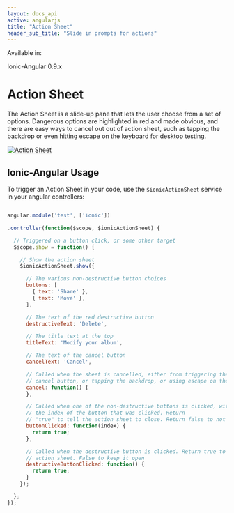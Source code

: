 ```yaml
---
layout: docs_api
active: angularjs
title: "Action Sheet"
header_sub_title: "Slide in prompts for actions"
---
```


Available in:
<div class="label label-danger">Ionic-Angular 0.9.x</div>


Action Sheet
===

The Action Sheet is a slide-up pane that lets the user choose from a set of options. Dangerous options are highlighted in red and made obvious, and there are easy ways to cancel out out of action sheet, such as tapping the backdrop or even hitting escape on the keyboard for desktop testing.


<img src="https://s3.amazonaws.com/ionicframework.com/docs/controllers/actionSheet.gif" alt="Action Sheet" style="border: 1px solid #eee">

## Ionic-Angular Usage

To trigger an Action Sheet in your code, use the `$ionicActionSheet` service in your angular controllers:

```javascript

angular.module('test', ['ionic'])

.controller(function($scope, $ionicActionSheet) {

  // Triggered on a button click, or some other target
  $scope.show = function() {

    // Show the action sheet
    $ionicActionSheet.show({

      // The various non-destructive button choices
      buttons: [
        { text: 'Share' },
        { text: 'Move' },
      ],

      // The text of the red destructive button
      destructiveText: 'Delete',

      // The title text at the top
      titleText: 'Modify your album',

      // The text of the cancel button
      cancelText: 'Cancel',

      // Called when the sheet is cancelled, either from triggering the
      // cancel button, or tapping the backdrop, or using escape on the keyboard
      cancel: function() {
      },

      // Called when one of the non-destructive buttons is clicked, with
      // the index of the button that was clicked. Return
      // "true" to tell the action sheet to close. Return false to not close.
      buttonClicked: function(index) {
        return true;
      },

      // Called when the destructive button is clicked. Return true to close the
      // action sheet. False to keep it open
      destructiveButtonClicked: function() {
        return true;
      }
    });

  };
});
```
